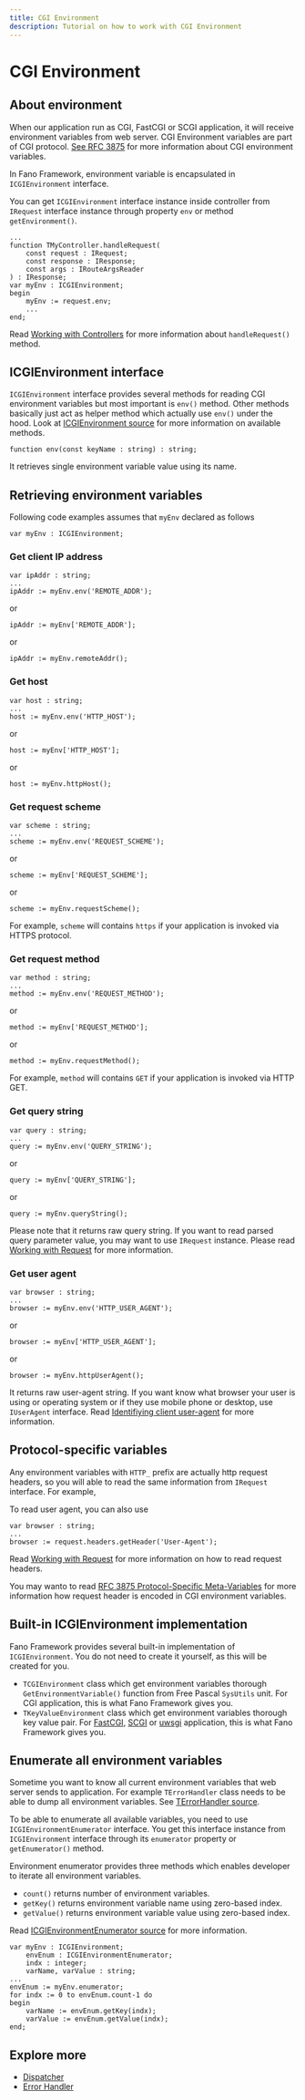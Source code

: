 ```yaml
---
title: CGI Environment
description: Tutorial on how to work with CGI Environment
---
```


<h1 class="major">CGI Environment</h1>

## About environment

When our application run as CGI, FastCGI or SCGI application, it will receive environment variables from web server. CGI Environment variables are part of
CGI protocol. [See RFC 3875](https://tools.ietf.org/html/rfc3875) for more information about CGI environment variables.

In Fano Framework, environment variable is encapsulated in `ICGIEnvironment` interface.

You can get `ICGIEnvironment` interface instance inside controller from `IRequest` interface instance through property `env` or method `getEnvironment()`.

```
...
function TMyController.handleRequest(
    const request : IRequest;
    const response : IResponse;
    const args : IRouteArgsReader
) : IResponse;
var myEnv : ICGIEnvironment;
begin
    myEnv := request.env;
    ...
end;
```

Read [Working with Controllers](/working-with-controllers) for more information about `handleRequest()` method.

## ICGIEnvironment interface

`ICGIEnvironment` interface provides several methods for reading CGI environment variables but most important is `env()` method. Other methods basically just
act as helper method which actually use `env()`  under the hood. Look at [ICGIEnvironment source](https://github.com/fanoframework/fano/blob/master/src/Environment/Contracts/EnvironmentIntf.pas) for more information on available methods.

```
function env(const keyName : string) : string;
```

It retrieves single environment variable value using its name.

## Retrieving environment variables

Following code examples assumes that `myEnv` declared as follows

```
var myEnv : ICGIEnvironment;
```

### Get client IP address

```
var ipAddr : string;
...
ipAddr := myEnv.env('REMOTE_ADDR');
```

or

```
ipAddr := myEnv['REMOTE_ADDR'];
```

or

```
ipAddr := myEnv.remoteAddr();
```

### Get host

```
var host : string;
...
host := myEnv.env('HTTP_HOST');
```

or

```
host := myEnv['HTTP_HOST'];
```
or

```
host := myEnv.httpHost();
```

### Get request scheme

```
var scheme : string;
...
scheme := myEnv.env('REQUEST_SCHEME');
```
or

```
scheme := myEnv['REQUEST_SCHEME'];
```

or

```
scheme := myEnv.requestScheme();
```
For example, `scheme` will contains `https` if your application is invoked via HTTPS protocol.

### Get request method

```
var method : string;
...
method := myEnv.env('REQUEST_METHOD');
```
or

```
method := myEnv['REQUEST_METHOD'];
```

or

```
method := myEnv.requestMethod();
```
For example, `method` will contains `GET` if your application is invoked via HTTP GET.

### Get query string

```
var query : string;
...
query := myEnv.env('QUERY_STRING');
```

or
```
query := myEnv['QUERY_STRING'];
```
or

```
query := myEnv.queryString();
```

Please note that it returns raw query string. If you want to read parsed query parameter value, you may want to use `IRequest` instance. Please read [Working with Request](/working-with-request#getting-query-parameters) for more information.

### Get user agent

```
var browser : string;
...
browser := myEnv.env('HTTP_USER_AGENT');
```
or
```
browser := myEnv['HTTP_USER_AGENT'];
```

or

```
browser := myEnv.httpUserAgent();
```
It returns raw user-agent string. If you want know what browser your user is using or operating system or if they use mobile phone or desktop, use `IUserAgent` interface. Read [Identifiying client user-agent](/identifiying-client-user-agent) for more information.

## Protocol-specific variables

Any environment variables with `HTTP_` prefix are actually http request headers, so you will able to read the same information from `IRequest` interface. For example,

To read user agent, you can also use

```
var browser : string;
...
browser := request.headers.getHeader('User-Agent');
```
Read [Working with Request](/working-with-request#read-request-header) for more information on how to read request headers.

You may wanto to read [RFC 3875 Protocol-Specific Meta-Variables](https://tools.ietf.org/html/rfc3875#section-4.1.18) for  more information how request header is encoded in CGI environment variables.

## Built-in ICGIEnvironment implementation

Fano Framework provides several built-in implementation of `ICGIEnvironment`. You do not need to create it yourself, as this will be created for you.

- `TCGIEnvironment` class which get environment variables thorough `GetEnvironmentVariable()` function from Free Pascal `SysUtils` unit. For CGI application, this is what Fano Framework gives you.
- `TKeyValueEnvironment` class which get environment variables thorough key value pair. For [FastCGI](/scaffolding-with-fano-cli/creating-project#scaffolding-fastcgi-project), [SCGI](/scaffolding-with-fano-cli/creating-project#scaffolding-scgi-project) or [uwsgi](/scaffolding-with-fano-cli/creating-project#scaffolding-uwsgi-project) application, this is what Fano Framework gives you.

## Enumerate all environment variables

Sometime you want to know all current environment variables that web server sends to application. For example `TErrorHandler` class needs to be able to dump all environment variables. See [TErrorHandler source](https://github.com/fanoframework/fano/blob/master/src/Error/ErrorHandlerImpl.pas).

To be able to enumerate all available variables, you need to use `ICGIEnvironmentEnumerator` interface. You get this interface instance from `ICGIEnvironment` interface through its `enumerator` property or `getEnumerator()` method.

Environment enumerator provides three methods which enables developer to iterate all environment variables.

- `count()` returns number of environment variables.
- `getKey()` returns environment variable name using zero-based index.
- `getValue()` returns environment variable value using zero-based index.

Read [ICGIEnvironmentEnumerator source](https://github.com/fanoframework/fano/blob/master/src/Environment/Contracts/EnvironmentEnumeratorIntf.pas) for more information.

```
var myEnv : ICGIEnvironment;
    envEnum : ICGIEnvironmentEnumerator;
    indx : integer;
    varName, varValue : string;
...
envEnum := myEnv.enumerator;
for indx := 0 to envEnum.count-1 do
begin
    varName := envEnum.getKey(indx);
    varValue := envEnum.getValue(indx);
end;

```

## Explore more

- [Dispatcher](/dispatcher)
- [Error Handler](/error-handler)
